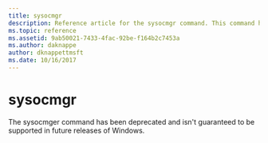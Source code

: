 ```yaml
---
title: sysocmgr
description: Reference article for the sysocmgr command. This command has been deprecated and is not guaranteed to be supported in future releases of Windows.
ms.topic: reference
ms.assetid: 9ab50021-7433-4fac-92be-f164b2c7453a
ms.author: daknappe
author: dknappettmsft
ms.date: 10/16/2017
---
```


# sysocmgr

The sysocmger command has been deprecated and isn't guaranteed to be supported in future releases of Windows.
